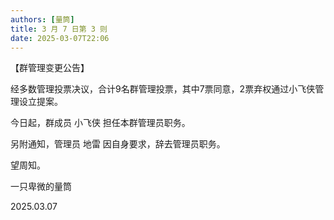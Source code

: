 ```yaml
---
authors: [量筒]
title: 3 月 7 日第 3 则
date: 2025-03-07T22:06
---
```


【群管理变更公告】

经多数管理投票决议，合计9名群管理投票，其中7票同意，2票弃权通过小飞侠管理设立提案。

今日起，群成员 小飞侠 担任本群管理员职务。

另附通知，管理员 地雷 因自身要求，辞去管理员职务。

望周知。

一只卑微的量筒

2025.03.07
